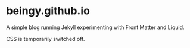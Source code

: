# beingy.github.io

A simple blog running Jekyll experimenting with Front Matter and Liquid.

CSS is temporarily switched off.
